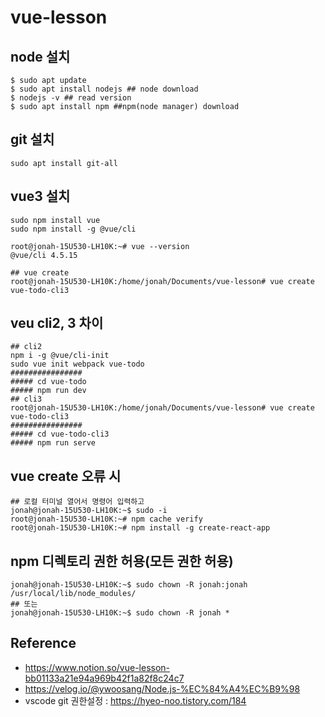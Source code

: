 # vue-lesson

## node 설치
```shell
$ sudo apt update
$ sudo apt install nodejs ## node download
$ nodejs -v ## read version
$ sudo apt install npm ##npm(node manager) download
```

## git 설치
```shell
sudo apt install git-all
```

## vue3 설치
```shell
sudo npm install vue
sudo npm install -g @vue/cli

root@jonah-15U530-LH10K:~# vue --version
@vue/cli 4.5.15

## vue create
root@jonah-15U530-LH10K:/home/jonah/Documents/vue-lesson# vue create vue-todo-cli3
```

## veu cli2, 3 차이
```shell
## cli2
npm i -g @vue/cli-init
sudo vue init webpack vue-todo
################
##### cd vue-todo
##### npm run dev
## cli3
root@jonah-15U530-LH10K:/home/jonah/Documents/vue-lesson# vue create vue-todo-cli3
################
##### cd vue-todo-cli3
##### npm run serve
```

## vue create 오류 시
```shell
## 로컬 터미널 열어서 명령어 입력하고
jonah@jonah-15U530-LH10K:~$ sudo -i
root@jonah-15U530-LH10K:~# npm cache verify
root@jonah-15U530-LH10K:~# npm install -g create-react-app
```

## npm 디렉토리 권한 허용(모든 권한 허용)
```shell
jonah@jonah-15U530-LH10K:~$ sudo chown -R jonah:jonah /usr/local/lib/node_modules/
## 또는
jonah@jonah-15U530-LH10K:~$ sudo chown -R jonah *
```

## Reference
- https://www.notion.so/vue-lesson-bb01133a21e94a969b42f1a82f8c24c7
- https://velog.io/@ywoosang/Node.js-%EC%84%A4%EC%B9%98
- vscode git 권한설정 : https://hyeo-noo.tistory.com/184
